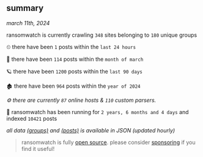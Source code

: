 
## summary
_march 11th, 2024_

ransomwatch is currently crawling `348` sites belonging to `180` unique groups

⏲ there have been `1` posts within the `last 24 hours`

🦈 there have been `114` posts within the `month of march`

🪐 there have been `1200` posts within the `last 90 days`

🏚 there have been `964` posts within the `year of 2024`

_⚙️ there are currently `87` online hosts & `110` custom parsers._

🦕 ransomwatch has been running for `2 years, 6 months and 4 days` and indexed `10421` posts

_all data  [(groups)](http://ransomwhat.telemetry.ltd/groups) and [(posts)](http://ransomwhat.telemetry.ltd/posts) is available in JSON (updated hourly)_

> ransomwatch is fully [open source](https://github.com/joshhighet/ransomwatch#ransomwatch--). please consider [sponsoring](https://github.com/sponsors/joshhighet) if you find it useful!
